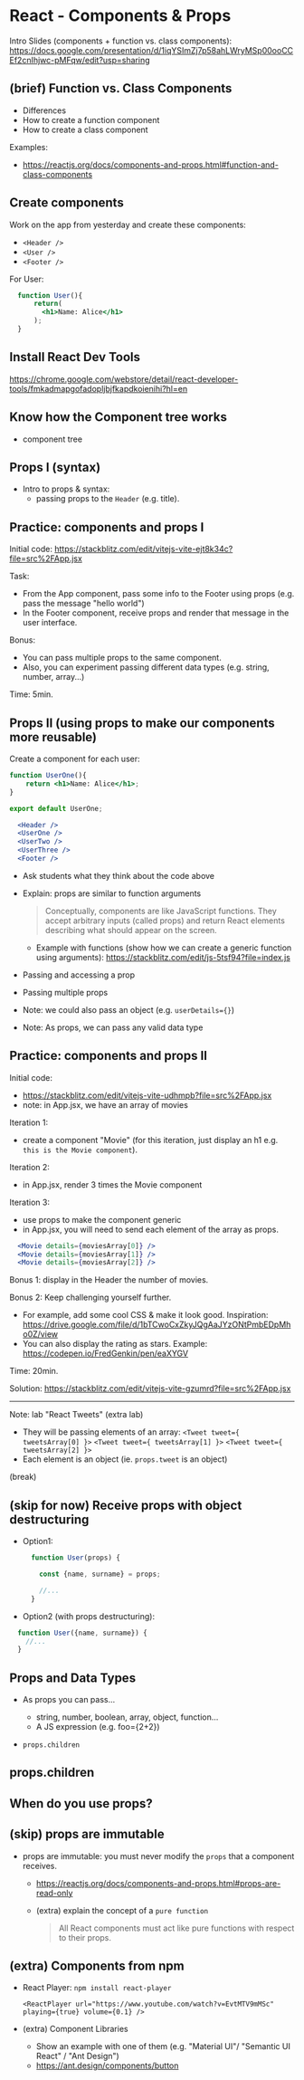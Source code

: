 

# React - Components & Props


<!-- 

Status: draft

@todo: can create a slightly more complex exercise to practice Components + props.
  - create stackblitz
  - ask students to create a child component
  - pass info from parent to child
  - (extra) create grandchild & pass info to grandchild
  - (this can also be a good exercise to warm-up tomorrow)

-->


Intro Slides (components + function vs. class components): 
https://docs.google.com/presentation/d/1iqYSImZj7p58ahLWryMSp00ooCCEf2cnIhjwc-pMFqw/edit?usp=sharing



## (brief) Function vs. Class Components

- Differences
- How to create a function component
- How to create a class component

Examples: 
- https://reactjs.org/docs/components-and-props.html#function-and-class-components



## Create components

Work on the app from yesterday and create these components:
- `<Header />`
- `<User />`
- `<Footer />`


For User:

```jsx
  function User(){
      return(
        <h1>Name: Alice</h1>
      );
  }
```



## Install React Dev Tools 
  https://chrome.google.com/webstore/detail/react-developer-tools/fmkadmapgofadopljbjfkapdkoienihi?hl=en



## Know how the Component tree works
-  component tree 



## Props I (syntax)

- Intro to props & syntax:
  - passing props to the `Header` (e.g. title).


## Practice: components and props I

Initial code: https://stackblitz.com/edit/vitejs-vite-ejt8k34c?file=src%2FApp.jsx

Task:
- From the App component, pass some info to the Footer using props (e.g. pass the message "hello world")
- In the Footer component, receive props and render that message in the user interface.

Bonus:
- You can pass multiple props to the same component.
- Also, you can experiment passing different data types (e.g. string, number, array...)

Time: 5min.



## Props II (using props to make our components more reusable)

Create a component for each user:

```jsx
function UserOne(){
    return <h1>Name: Alice</h1>;
}

export default UserOne;
```


```jsx
  <Header />
  <UserOne />
  <UserTwo />
  <UserThree />
  <Footer />
```

- Ask students what they think about the code above

- Explain: props are similar to function arguments 

  > Conceptually, components are like JavaScript functions. They accept arbitrary inputs (called props) and return React elements describing what should appear on the screen.

  - Example with functions (show how we can create a generic function using arguments): https://stackblitz.com/edit/js-5tsf94?file=index.js



- Passing and accessing a prop
- Passing multiple props

- Note: we could also pass an object (e.g. `userDetails={}`)
- Note: As props, we can pass any valid data type



## Practice: components and props II

Initial code: 
- https://stackblitz.com/edit/vitejs-vite-udhmpb?file=src%2FApp.jsx
- note: in App.jsx, we have an array of movies

Iteration 1: 
  - create a component "Movie" (for this iteration, just display an h1 e.g. `this is the Movie component`).

Iteration 2: 
  - in App.jsx, render 3 times the Movie component

Iteration 3: 
- use props to make the component generic
- in App.jsx, you will need to send each element of the array as props.

```jsx
  <Movie details={moviesArray[0]} />
  <Movie details={moviesArray[1]} />
  <Movie details={moviesArray[2]} />
```

Bonus 1: display in the Header the number of movies.

Bonus 2: Keep challenging yourself further. 
- For example, add some cool CSS & make it look good. Inspiration: https://drive.google.com/file/d/1bTCwoCxZkyJQgAaJYzONtPmbEDpMho0Z/view
- You can also display the rating as stars. Example: https://codepen.io/FredGenkin/pen/eaXYGV


Time: 20min.

Solution: https://stackblitz.com/edit/vitejs-vite-gzumrd?file=src%2FApp.jsx


<!-- 
@LT:
- solve together (brief) 
- explain how to add css (className + add rules to index.css)
-->


---

Note: lab "React Tweets" (extra lab)

- They will be passing elements of an array:
    `<Tweet tweet={ tweetsArray[0] }>`
    `<Tweet tweet={ tweetsArray[1] }>`
    `<Tweet tweet={ tweetsArray[2] }>`
- Each element is an object (ie. `props.tweet` is an object)


(break)


## (skip for now) Receive props with object destructuring

  - Option1: 
    ```js
      function User(props) {

        const {name, surname} = props;

        //...
      }
    ```


  - Option2 (with props destructuring): 

  ```js
    function User({name, surname}) {
      //...
    }
  ```




## Props and Data Types

- As props you can pass...
  - string, number, boolean, array, object, function... 
  - A JS expression (e.g. foo={2+2})

- `props.children`


## props.children



## When do you use props?




## (skip) props are immutable

- props are immutable: you must never modify the `props` that a component receives.
  - https://reactjs.org/docs/components-and-props.html#props-are-read-only

  - (extra) explain the concept of a `pure function`
    > All React components must act like pure functions with respect to their props.




## (extra) Components from npm

- React Player:
  `npm install react-player`

  `<ReactPlayer url="https://www.youtube.com/watch?v=EvtMTV9mMSc" playing={true} volume={0.1} />`

- (extra) Component Libraries
  - Show an example with one of them (e.g. "Material UI"/ "Semantic UI React" / "Ant Design")
  - https://ant.design/components/button






<!-- 

@LT: install React Dev Tools

https://chrome.google.com/webstore/detail/react-developer-tools/fmkadmapgofadopljbjfkapdkoienihi?hl=en

-->

